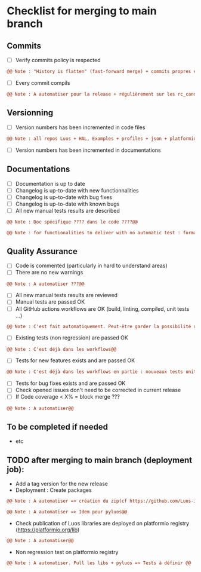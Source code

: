 # **Checklist for merging to main branch**

## Commits
- [ ] Verify commits policy is respected
```diff
@@ Note : "History is flatten" (fast-forward merge) + commits propres et découpés en petites fonctionnalités@@
```
- [ ] Every commit compils
```diff
@@ Note : A automatiser pour la release + régulièrement sur les rc_candidate, par exemple hebdomadairement@@
```


## Versionning
- [ ] Version numbers has been incremented in code files
```diff
@@ Note : all repos Luos + HAL, Examples + profiles + json + platformio.ini...  A voir si c'est facilement automatisable. A priori pas des masses...@@
```
- [ ] Version numbers has been incremented in documentations


## Documentations
- [ ] Documentation is up to date
- [ ] Changelog is up-to-date with new functionnalities
- [ ] Changelog is up-to-date with bug fixes
- [ ] Changelog is up-to-date with known bugs
- [ ] All new manual tests results are described
```diff
@@ Note : Doc spécifique ???? dans le code ????@@
```
```diff
@@ Note : for functionalities to deliver with no automatic test : formalize manual tests between Dev team & QA. Final validation by QA@@
```


## Quality Assurance
- [ ] Code is commented (particularly in hard to understand areas)
- [ ] There are no new warnings
```diff
@@ Note : A automatiser ???@@
```
- [ ] All new manual tests results are reviewed
- [ ] Manual tests are passed OK
- [ ] All GitHub actions workflows are OK (build, linting, compiled, unit tests ...)
```diff
@@ Note : C'est fait automatiquement. Peut-être garder la possibilité de ne pas mettre tous les worflows en status check ?@@
```
- [ ] Existing tests (non regression) are passed OK
```diff
@@ Note : C'est déjà dans les workflows@@
```
- [ ] Tests for new features exists and are passed OK
```diff
@@ Note : C'est déjà dans les workflows en partie : nouveaux tests unitaires + tests autos@@
```
- [ ] Tests for bug fixes exists and are passed OK
- [ ] Check opened issues don't need to be corrected in current release
- [ ] If Code coverage < X% = block merge ???
```diff
@@ Note : A automatiser@@
```


## To be completed if needed
- etc



## TODO after merging to main branch  (deployment job):
- Add a tag version for the new release
- Deployment : Create packages
```diff
@@ Note : A automatiser => création du zip(cf https://github.com/Luos-io/Tools) + envoyer au registery@@
```
```diff
@@ Note : A automatiser => Idem pour pyluos@@
```
- Check publication of Luos libraries are deployed on platformio registry (https://platformio.org/lib)
```diff
@@ Note : A automatiser@@
```
- Non regression test on platformio registry
```diff
@@ Note : A automatiser. Pull les libs + pyluos => Tests à définir @@
```
